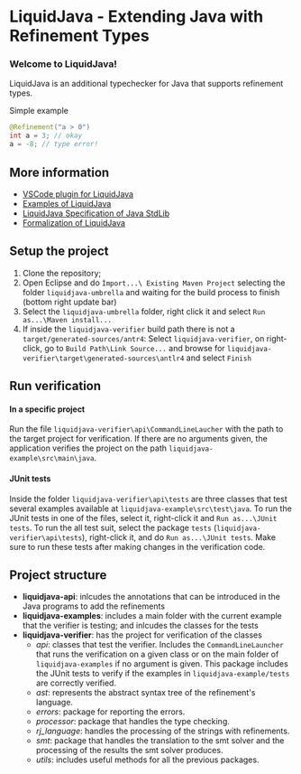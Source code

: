 # LiquidJava - Extending Java with Refinement Types

### Welcome to LiquidJava!

LiquidJava is an additional typechecker for Java that supports refinement types.

Simple example


```java
@Refinement("a > 0")
int a = 3; // okay
a = -8; // type error!
```


## More information


* [VSCode plugin for LiquidJava](https://github.com/CatarinaGamboa/vscode-liquidjava)
* [Examples of LiquidJava](https://github.com/CatarinaGamboa/liquidjava-examples)
* [LiquidJava Specification of Java StdLib](https://github.com/CatarinaGamboa/liquid-java-external-libs)
* [Formalization of LiquidJava](https://github.com/CatarinaGamboa/liquidjava-formalization)



## Setup the project
1. Clone the repository;
2. Open Eclipse and do `Ìmport...\ Existing Maven Project` selecting the folder `liquidjava-umbrella` and waiting for the build process to finish (bottom right update bar)
3. Select the `liquidjava-umbrella` folder, right click it and select `Run as...\Maven install...`
4. If inside the `liquidjava-verifier` build path there is not a `target/generated-sources/antr4`: Select `liquidjava-verifier`, on right-click, go to `Build Path\Link Source...` and browse for `liquidjava-verifier\target\generated-sources\antlr4` and select `Finish`

## Run verification
#### In a specific project
Run the file `liquidjava-verifier\api\CommandLineLaucher` with the path to the target project for verification.
If there are no arguments given, the application verifies the project on the path `liquidjava-example\src\main\java`.

#### JUnit tests
Inside the folder `liquidjava-verifier\api\tests` are three classes that test several examples available at `liquidjava-example\src\test\java`.
To run the JUnit tests in one of the files, select it, right-click it and `Run as...\JUnit tests`.
To run the all test suit, select the package `tests` (`liquidjava-verifier\api\tests`), right-click it, and do `Run as...\JUnit tests`.
Make sure to run these tests after making changes in the verification code.

## Project structure
- **liquidjava-api**: inlcudes the annotations that can be introduced in the Java programs to add the refinements
- **liquidjava-examples**: includes a main folder with the current example that the verifier is testing; and inlcudes the classes for the tests
- **liquidjava-verifier**: has the project for verification of the classes
    - *api*: classes that test the verifier. Includes the `CommandLineLauncher` that runs the verification on a given class or on the main folder of `liquidjava-examples` if no argument is given. This package includes the JUnit tests to verify if the examples in `liquidjava-example/tests` are correctly verified.
    - *ast*: represents the abstract syntax tree of the refinement's language.
    - *errors*: package for reporting the errors.
    - *processor*: package that handles the type checking.
    - *rj_language*: handles the processing of the strings with refinements.
    - *smt*: package that handles the translation to the smt solver and the processing of the results the smt solver produces.
    - *utils*: includes useful methods for all the previous packages.

